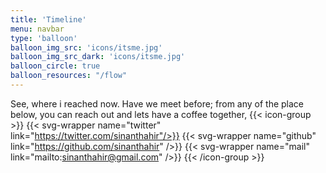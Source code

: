 ```yaml
---
title: 'Timeline'
menu: navbar
type: 'balloon'
balloon_img_src: 'icons/itsme.jpg'
balloon_img_src_dark: 'icons/itsme.jpg'
balloon_circle: true
balloon_resources: "/flow"
---
```


See, where i reached now. Have we meet before; from any of the place below, you can reach out and lets have a coffee together, 
{{< icon-group >}}
    {{< svg-wrapper name="twitter" link="https://twitter.com/sinanthahir"/>}}
    {{< svg-wrapper name="github" link="https://github.com/sinanthahir" />}}
    {{< svg-wrapper name="mail" link="mailto:sinanthahir@gmail.com" />}}
    {{< /icon-group >}}